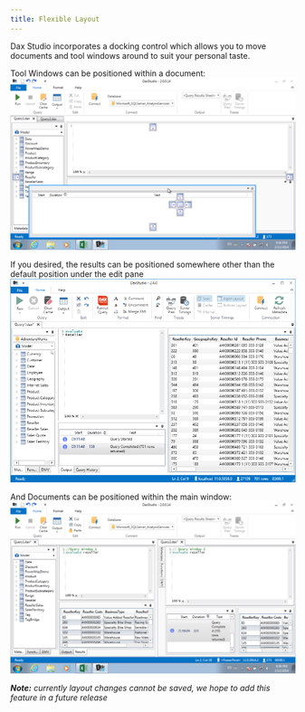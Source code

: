 ```yaml
---
title: Flexible Layout
---
```


Dax Studio incorporates a docking control which allows you to move documents and tool windows around to suit your personal taste. 

Tool Windows can be positioned within a document:
![](flexible_layout_2.png)

If you desired, the results can be positioned somewhere other than the default position under the edit pane
![](AlternateTabLayouts.png)

And Documents can be positioned within the main window:
![](flexible_layout_1.png)

_**Note:** currently layout changes cannot be saved, we hope to add this feature in a future release_
